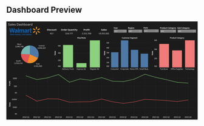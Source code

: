 ## Dashboard Preview

![alt text](https://github.com/athulyesudas/Edubridge-Data-Analytics/blob/main/Projects/Tableau%20Dashboard/Preview/walmart%20sales.png?raw=true)

